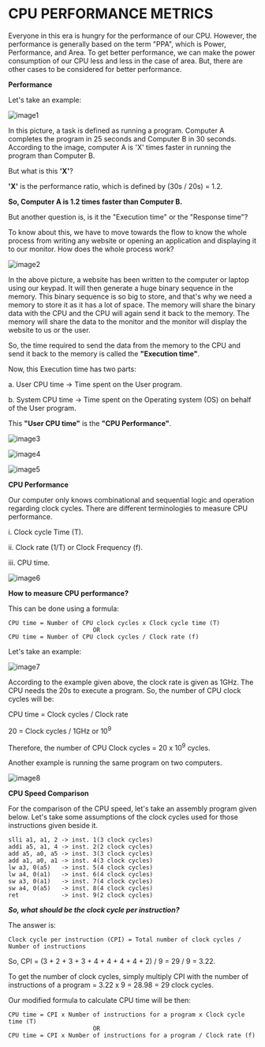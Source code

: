 # CPU PERFORMANCE METRICS #

Everyone in this era is hungry for the performance of our CPU. However, the performance is generally based on the term "PPA", which is Power, Performance, and Area. To get better performance, we can make the power consumption of our CPU less and less in the case of area. But, there are other cases to be considered for better performance.

**Performance**

Let's take an example:

![image1](/week2/task3/CompA_vs_CompB.png)

In this picture, a task is defined as running a program. Computer A completes the program in 25 seconds and Computer B in 30 seconds. According to the image, computer A is 'X' times faster in running the program than Computer B. 

But what is this **'X'**?

**'X'** is the performance ratio, which is defined by (30s / 20s) = 1.2.

**So, Computer A is 1.2 times faster than Computer B.**

But another question is, is it the "Execution time" or the "Response time"? 

To know about this, we have to move towards the flow to know the whole process from writing any website or opening an application and displaying it to our monitor. How does the whole process work?

![image2](/week2/task3/Flow.png)

In the above picture, a website has been written to the computer or laptop using our keypad. It will then generate a huge binary sequence in the memory. This binary sequence is so big to store, and that's why we need a memory to store it as it has a lot of space. The memory will share the binary data with the CPU and the CPU will again send it back to the memory. The memory will share the data to the monitor and the monitor will display the website to us or the user. 

So, the time required to send the data from the memory to the CPU and send it back to the memory is called the **"Execution time"**. 

Now, this Execution time has two parts:

a. User CPU time -> Time spent on the User program.

b. System CPU time -> Time spent on the Operating system (OS) on behalf of the User program.

This **"User CPU time"** is the **"CPU Performance"**.

![image3](/week2/task3/Exec_time.png)

![image4](/week2/task3/Exec_time_2.png)

![image5](/week2/task3/CPU_performance.png)

**CPU Performance**

Our computer only knows combinational and sequential logic and operation regarding clock cycles.  There are different terminologies to measure CPU performance.

i. Clock cycle Time (T).

ii. Clock rate (1/T) or Clock Frequency (f).

iii. CPU time.

![image6](/week2/task3/Terminologies_new.png)

**How to measure CPU performance?**

This can be done using a formula:
```
CPU time = Number of CPU clock cycles x Clock cycle time (T)
                        OR
CPU time = Number of CPU clock cycles / Clock rate (f)
```
Let's take an example:

![image7](/week2/task3/Ex_CPU_Performance_new.png)

According to the example given above, the clock rate is given as 1GHz. The CPU needs the 20s to execute a program. So, the number of CPU clock cycles will be:

CPU time = Clock cycles / Clock rate

20 = Clock cycles / 1GHz or 10<sup>9</sup>

Therefore, the number of CPU Clock cycles = 20 x 10<sup>9</sup> cycles.

Another example is running the same program on two computers.

![image8](/week2/task3/CPU_performance_comp_new.png)

**CPU Speed Comparison**

For the comparison of the CPU speed, let's take an assembly program given below. Let's take some assumptions of the clock cycles used for those instructions given beside it.
```
slli a1, a1, 2 -> inst. 1(3 clock cycles)
addi a5, a1, 4 -> inst. 2(2 clock cycles)
add a5, a0, a5 -> inst. 3(3 clock cycles)
add a1, a0, a1 -> inst. 4(3 clock cycles)
lw a3, 0(a5)   -> inst. 5(4 clock cycles)
lw a4, 0(a1)   -> inst. 6(4 clock cycles)
sw a3, 0(a1)   -> inst. 7(4 clock cycles)
sw a4, 0(a5)   -> inst. 8(4 clock cycles)
ret            -> inst. 9(2 clock cycles)
```
***So, what should be the clock cycle per instruction?***

The answer is:
```
Clock cycle per instruction (CPI) = Total number of clock cycles / Number of instructions
```
So, CPI = (3 + 2 + 3 + 3 + 4 + 4 + 4 + 4 + 2) / 9
        = 29 / 9 = 3.22.
        
To get the number of clock cycles, simply multiply CPI with the number of instructions of a program = 3.22 x 9 = 28.98 = 29 clock cycles.
        
Our modified formula to calculate CPU time will be then:
```
CPU time = CPI x Number of instructions for a program x Clock cycle time (T)
                        OR
CPU time = CPI x Number of instructions for a program / Clock rate (f)
```
   
        
